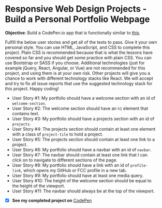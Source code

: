 # Responsive Web Design Projects - Build a Personal Portfolio Webpage

**Objective**: Build a CodePen.io app that is functionally similar to [this](https://codepen.io/freeCodeCamp/full/zNBOYG).

Fulfill the below user stories and get all of the tests to pass. Give it your own personal style.
You can use HTML, JavaScript, and CSS to complete this project. Plain CSS is recommended because that is what the lessons have covered so far and you should get some practice with plain CSS. You can use Bootstrap or SASS if you choose. Additional technologies (just for example jQuery, React, Angular, or Vue) are not recommended for this project, and using them is at your own risk. Other projects will give you a chance to work with different technology stacks like React. We will accept and try to fix all issue reports that use the suggested technology stack for this project. Happy coding!

* User Story #1: My portfolio should have a welcome section with an id of `welcome-section`.
* User Story #2: The welcome section should have an `h1` element that contains text.
* User Story #3: My portfolio should have a projects section with an id of `projects`.
* User Story #4: The projects section should contain at least one element with a class of `project-tile` to hold a project.
* User Story #5: The projects section should contain at least one link to a project.
* User Story #6: My portfolio should have a navbar with an id of `navbar`.
* User Story #7: The navbar should contain at least one link that I can click on to navigate to different sections of the page.
* User Story #8: My portfolio should have a link with an id of `profile-link`, which opens my GitHub or FCC profile in a new tab.
* User Story #9: My portfolio should have at least one media query.
* User Story #10: The height of the welcome section should be equal to the height of the viewport.
* User Story #11: The navbar should always be at the top of the viewport.



- [x] **See my completed project on**
[CodePen](https://codepen.io/kelechichinaka/full/rojRbO)
